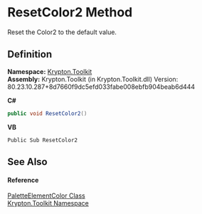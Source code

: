 # ResetColor2 Method


Reset the Color2 to the default value.



## Definition
**Namespace:** <a href="79d2eac2-21f4-54ff-7552-b20c33c30600.md">Krypton.Toolkit</a>  
**Assembly:** Krypton.Toolkit (in Krypton.Toolkit.dll) Version: 80.23.10.287+8d7660f9dc5efd033fabe008ebfb904beab6d444

**C#**
``` C#
public void ResetColor2()
```
**VB**
``` VB
Public Sub ResetColor2
```



## See Also


#### Reference
<a href="a1ea19a2-47d9-660c-e627-8d0857a84a4e.md">PaletteElementColor Class</a>  
<a href="79d2eac2-21f4-54ff-7552-b20c33c30600.md">Krypton.Toolkit Namespace</a>  
